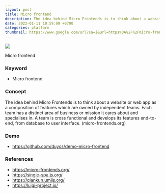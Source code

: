 ```yaml
---
layout: post
title: Micro frontend
description: The idea behind Micro Frontends is to think about a website or web app as a composition of features which are owned by independent teams. Each team has a distinct area of business or mission it cares about and specialises in. A team is cross functional and develops its features end-to-end, from database to user interface
date: 2022-01-11 10:59:00 +0700
categories: platform
thumbnail: https://www.google.com/url?sa=i&url=https%3A%2F%2Fmicro-frontends.org%2F&psig=AOvVaw3OSRC-STXPLi6h6rCCSo4d&ust=1667362096476000&source=images&cd=vfe&ved=0CA0QjRxqFwoTCMjhmf6NjPsCFQAAAAAdAAAAABAE
---
```


![](https://www.google.com/url?sa=i&url=https%3A%2F%2Fmicro-frontends.org%2F&psig=AOvVaw3OSRC-STXPLi6h6rCCSo4d&ust=1667362096476000&source=images&cd=vfe&ved=0CA0QjRxqFwoTCMjhmf6NjPsCFQAAAAAdAAAAABAE)

Micro frontend

### Keyword
- Micro frontend

### Concept
The idea behind Micro Frontends is to think about a website or web app as a composition of features which are owned by independent teams. Each team has a distinct area of business or mission it cares about and specialises in. A team is cross functional and develops its features end-to-end, from database to user interface. (micro-frontends.org)

### Demo
- https://github.com/duycs/demo-micro-frontend

### References
- https://micro-frontends.org/
- https://single-spa.js.org/
- https://qiankun.umijs.org/
- https://luigi-project.io/

